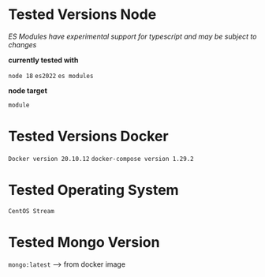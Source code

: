 # Tested Versions Node

*ES Modules have experimental support for typescript and may be subject to changes*

**currently tested with**

`node 18`
`es2022`
`es modules`

**node target**

`module`


# Tested Versions Docker

`Docker version 20.10.12`
`docker-compose version 1.29.2`


# Tested Operating System

`CentOS Stream`


# Tested Mongo Version

`mongo:latest` --> from docker image